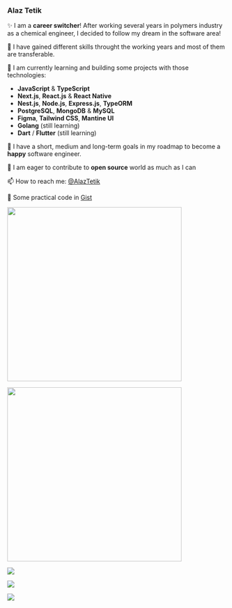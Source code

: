 ### Alaz Tetik

:sparkles: I am a **career switcher**! After working several years in polymers industry as a chemical engineer, I decided to follow my dream in the software area!

:runner: I have gained different skills throught the working years and most of them are transferable.

:seedling: I am currently learning and building some projects with those technologies:

- **JavaScript** & **TypeScript**
- **Next.js**, **React.js** & **React Native**
- **Nest.js**, **Node.js**, **Express.js**, **TypeORM**
- **PostgreSQL**, **MongoDB** & **MySQL**
- **Figma**, **Tailwind CSS**, **Mantine UI**
- **Golang** (still learning)
- **Dart** / **Flutter** (still learning)

:satellite: I have a short, medium and long-term goals in my roadmap to become a **happy** software engineer.

:whale: I am eager to contribute to **open source** world as much as I can

:mailbox: How to reach me: [@AlazTetik](https://twitter.com/AlazTetik)

:speedboat: Some practical code in [Gist](https://gist.github.com/alaztetik)


<a href="https://wakatime.com" style="display:inline-block;"><img src="https://wakatime.com/share/@alaztetik/f4f55093-0426-4018-9ded-48bdbf2d68a5.png" style="height: 400px; width: auto;" /></a>

<a href="https://wakatime.com" style="display:inline-block;"><img src="https://wakatime.com/share/@alaztetik/82794439-0501-46ad-b6c0-b30765673c81.png" style="height: 400px; width: auto;" /></a>

<a href="https://wakatime.com"><img src="https://wakatime.com/share/@alaztetik/809deeda-6c3c-4cda-99a3-20ed19762b66.png" /></a>

<a href="https://wakatime.com"><img src="https://wakatime.com/share/@alaztetik/1d987c78-3854-4c65-aec4-1a2bd2220b52.png" /></a>

<a href="https://wakatime.com"><img src="https://wakatime.com/share/@alaztetik/aee0bd74-df0a-43b6-908a-49713c328d56.png" /></a>
